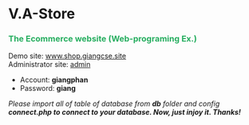 # V.A-Store

<h3 style="color: #27ae60">The Ecommerce website (Web-programing Ex.)</h3>
<quote>
    Demo site: <a href="http://shop.giangcse.site/">www.shop.giangcse.site</a><br>
    Administrator site: <a href="http://shop.giangcse.site/admin/">admin</a>
    <ul>
        <li>Account: <strong>giangphan</strong></li>
        <li>Password: <strong>giang</strong></li>
    </ul>
    <i>Please import all of table of database from <b>db</b> folder and config <b>connect.php<b> to connect to your database. Now, just injoy it. Thanks!</i>
</quote>